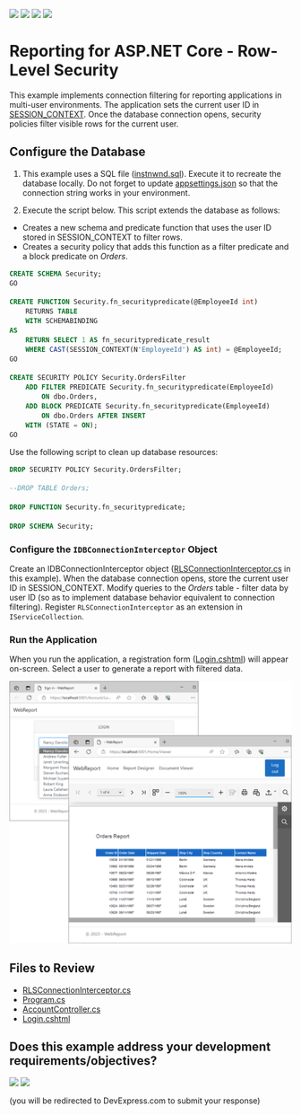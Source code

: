 <!-- default badges list -->
![](https://img.shields.io/endpoint?url=https://codecentral.devexpress.com/api/v1/VersionRange/654529367/24.2.1%2B)
[![](https://img.shields.io/badge/Open_in_DevExpress_Support_Center-FF7200?style=flat-square&logo=DevExpress&logoColor=white)](https://supportcenter.devexpress.com/ticket/details/T1172357)
[![](https://img.shields.io/badge/📖_How_to_use_DevExpress_Examples-e9f6fc?style=flat-square)](https://docs.devexpress.com/GeneralInformation/403183)
[![](https://img.shields.io/badge/💬_Leave_Feedback-feecdd?style=flat-square)](#does-this-example-address-your-development-requirementsobjectives)
<!-- default badges end -->
# Reporting for ASP.NET Core - Row-Level Security 

This example implements connection filtering for reporting applications in multi-user environments. The application sets the current user ID in [SESSION_CONTEXT](https://learn.microsoft.com/en-us/sql/t-sql/functions/session-context-transact-sql?view=sql-server-ver16&viewFallbackFrom=sql-server-ver16). Once the database connection opens, security policies filter visible rows for the current user.

## Configure the Database

1. This example uses a SQL file ([instnwnd.sql](https://github.com/microsoft/sql-server-samples/blob/master/samples/databases/northwind-pubs/instnwnd.sql)). Execute it to recreate the database locally. Do not forget to update [appsettings.json](./WebReportInterceptors/appsettings.json) so that the connection string works in your environment.

2. Execute the script below. This script extends the database as follows:

- Creates a new schema and predicate function that uses the user ID stored in SESSION_CONTEXT to filter rows. 
- Creates a security policy that adds this function as a filter predicate and a block predicate on _Orders_.

```sql
CREATE SCHEMA Security;
GO

CREATE FUNCTION Security.fn_securitypredicate(@EmployeeId int)
    RETURNS TABLE
    WITH SCHEMABINDING
AS
    RETURN SELECT 1 AS fn_securitypredicate_result
    WHERE CAST(SESSION_CONTEXT(N'EmployeeId') AS int) = @EmployeeId;
GO

CREATE SECURITY POLICY Security.OrdersFilter
    ADD FILTER PREDICATE Security.fn_securitypredicate(EmployeeId)
        ON dbo.Orders,
    ADD BLOCK PREDICATE Security.fn_securitypredicate(EmployeeId)
        ON dbo.Orders AFTER INSERT
    WITH (STATE = ON);
GO
```

Use the following script to clean up database resources:

```sql
DROP SECURITY POLICY Security.OrdersFilter;

--DROP TABLE Orders;

DROP FUNCTION Security.fn_securitypredicate;

DROP SCHEMA Security;
```

### Configure the `IDBConnectionInterceptor` Object 
Create an IDBConnectionInterceptor object ([RLSConnectionInterceptor.cs](./WebReportInterceptors/Services/RLSConnectionInterceptor.cs) in this example). When the database connection opens, store the current user ID in SESSION_CONTEXT. Modify queries to the _Orders_ table - filter data by user ID (so as to implement database behavior equivalent to connection filtering). Register `RLSConnectionInterceptor` as an extension in `IServiceCollection`.

### Run the Application

When you run the application, a registration form ([Login.cshtml](./WebReportInterceptors/Views/Account/Login.cshtml)) will appear on-screen. Select a user to generate a report with filtered data.

![Report](./Images/Report.png)

## Files to Review

- [RLSConnectionInterceptor.cs](./WebReportInterceptors/Services/RLSConnectionInterceptor.cs)
- [Program.cs](./WebReportInterceptors/Program.cs)
- [AccountController.cs](./WebReportInterceptors/Controllers/AccountController.cs)
- [Login.cshtml](./WebReportInterceptors/Views/Account/Login.cshtml)
<!-- feedback -->
## Does this example address your development requirements/objectives?

[<img src="https://www.devexpress.com/support/examples/i/yes-button.svg"/>](https://www.devexpress.com/support/examples/survey.xml?utm_source=github&utm_campaign=asp-net-core-reporting-row-level-security&~~~was_helpful=yes) [<img src="https://www.devexpress.com/support/examples/i/no-button.svg"/>](https://www.devexpress.com/support/examples/survey.xml?utm_source=github&utm_campaign=asp-net-core-reporting-row-level-security&~~~was_helpful=no)

(you will be redirected to DevExpress.com to submit your response)
<!-- feedback end -->
